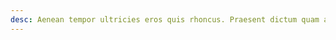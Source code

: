 ```yaml
---
desc: Aenean tempor ultricies eros quis rhoncus. Praesent dictum quam ante. Aliquam a laoreet ligula. Sed sagittis lorem eros.
---
```

